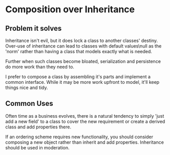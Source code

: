 # Composition over Inheritance

## Problem it solves
Inheritance isn't evil, but it does lock a class to another classes' destiny. Over-use of inheritance can lead to classes with default values\null as the 'norm' rather than having a class that models exactly what is needed.

Further when such classes become bloated, serialization and persistence do more work than they need to.

I prefer to compose a class by assembling it's parts and implement a common interface. While it may be more work upfront to model, it'll keep things nice and tidy.

## Common Uses
Often time as a business evolves, there is a natural tendency to simply 'just add a new field' to a class to cover the new requirement or create a derived class and add properties there.

If an ordering scheme requires new functionality, you should consider composing a new object rather than inherit and add properties. Inheritance should be used in moderation.
